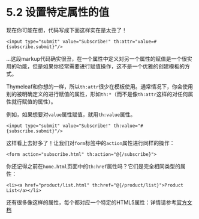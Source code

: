 # 5.2 设置特定属性的值
现在你可能在想，代码写成下面这样实在是太丑了！
```
<input type="submit" value="Subscribe!" th:attr="value=#{subscribe.submit}"/>
```
...这段markup代码确实很丑，在一个属性中定义对另一个属性的赋值是一个很实用的功能，但是如果你经常需要进行赋值操作，这不是一个优雅的创建模板的方式。

Thymeleaf和你想的一样，所以`th:attr`很少在模板使用。通常情况下，你会使用别的被明确定义的进行赋值的属性，形如`th:*`（而不是像`th:attr`这样的对任何属性就行赋值的属性）。

例如，如果想要对`value`属性赋值，就用`th:value`属性。
```
<input type="submit" value="Subscribe!" th:value="#{subscribe.submit}"/>
```
这样看上去好多了！让我们对`form`标签中的`action`属性进行同样的操作：
```
<form action="subscribe.html" th:action="@{/subscribe}">
```
你还记得之前在`home.html`页面中的`th:href`属性吗？它们是完全相同类型的属性：
```
<li><a href="product/list.html" th:href="@{/product/list}">Product List</a></li>
```
还有很多像这样的属性，每个都对应一个特定的HTML5属性：详情请参考[官方文档](http://www.thymeleaf.org/doc/tutorials/3.0/usingthymeleaf.html#setting-value-to-specific-attributes)
